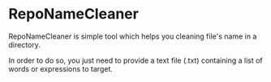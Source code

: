 # RepoNameCleaner

RepoNameCleaner is simple tool which helps you cleaning file's name in a directory.

In order to do so, you just need to provide a text file (.txt) containing a list of words or expressions to target.
